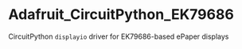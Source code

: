 # Adafruit_CircuitPython_EK79686
CircuitPython `displayio` driver for EK79686-based ePaper displays
